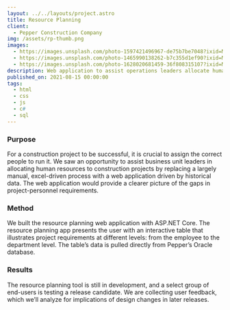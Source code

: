 ```yaml
---
layout: ../../layouts/project.astro
title: Resource Planning
client:
  - Pepper Construction Company
img: /assets/rp-thumb.png
images:
  - https://images.unsplash.com/photo-1597421496967-de75b7be7048?ixid=MnwxMjA3fDB8MHxwaG90by1wYWdlfHx8fGVufDB8fHx8&ixlib=rb-1.2.1&auto=format&fit=crop&w=1650&q=80
  - https://images.unsplash.com/photo-1465990138262-b7c355d1ef90?ixid=MnwxMjA3fDB8MHxwaG90by1wYWdlfHx8fGVufDB8fHx8&ixlib=rb-1.2.1&auto=format&fit=crop&w=1650&q=80
  - https://images.unsplash.com/photo-1628020681459-36f808315107?ixid=MnwxMjA3fDB8MHxwaG90by1wYWdlfHx8fGVufDB8fHx8&ixlib=rb-1.2.1&auto=format&fit=crop&w=1650&q=80
description: Web application to assist operations leaders allocate human resources to projects.
published_on: 2021-08-15 00:00:00
tags:
  - html
  - css
  - js
  - c#
  - sql
---
```


### Purpose

For a construction project to be successful, it is crucial to assign the correct people to run it. We saw an opportunity to assist business unit leaders in allocating human resources to construction projects by replacing a largely manual, excel-driven process with a web application driven by historical data. The web application would provide a clearer picture of the gaps in project-personnel requirements.

### Method

We built the resource planning web application with ASP.NET Core. The resource planning app presents the user with an interactive table that illustrates project requirements at different levels: from the employee to the department level. The table’s data is pulled directly from Pepper’s Oracle database.

### Results

The resource planning tool is still in development, and a select group of end-users is testing a release candidate. We are collecting user feedback, which we’ll analyze for implications of design changes in later releases.
